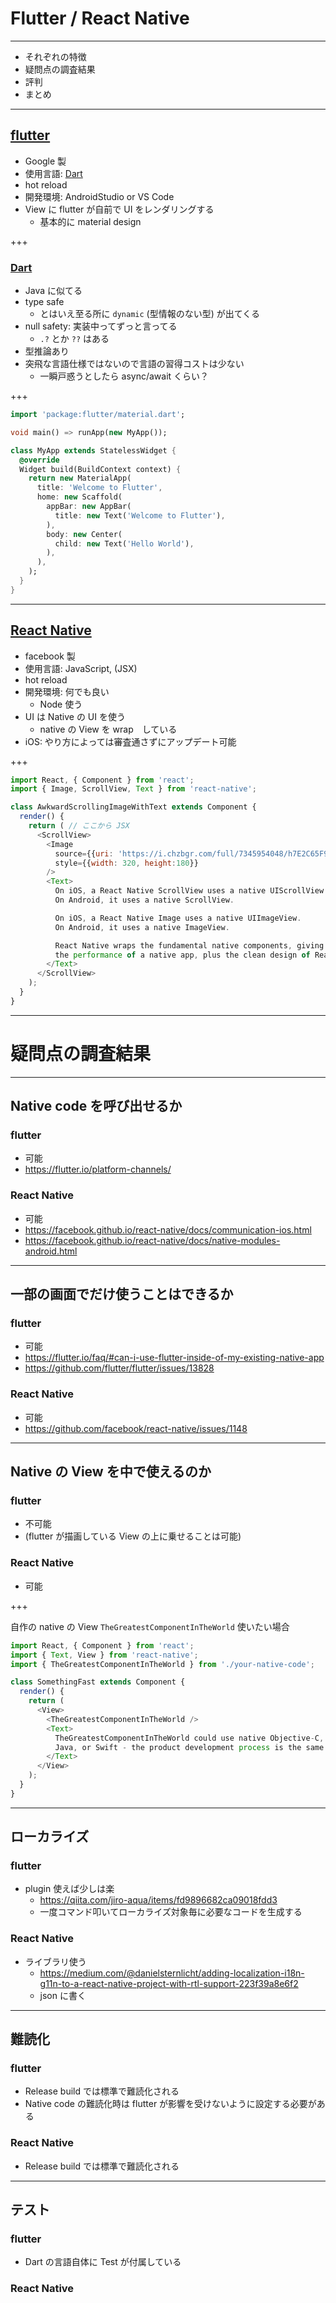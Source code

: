 # Flutter / React Native

---

* それぞれの特徴
* 疑問点の調査結果
* 評判
* まとめ

---

## [flutter](https://flutter.io/)

* Google 製
* 使用言語: [Dart](https://www.dartlang.org/)
* hot reload
* 開発環境: AndroidStudio or VS Code
* View に flutter が自前で UI をレンダリングする
  - 基本的に material design

+++

### [Dart](https://www.dartlang.org/)

* Java に似てる
* type safe
  - とはいえ至る所に `dynamic` (型情報のない型) が出てくる
* null safety: 実装中ってずっと言ってる
  - `.?` とか `??` はある
* 型推論あり
* 突飛な言語仕様ではないので言語の習得コストは少ない
  - 一瞬戸惑うとしたら async/await くらい？

+++

```dart
import 'package:flutter/material.dart';

void main() => runApp(new MyApp());

class MyApp extends StatelessWidget {
  @override
  Widget build(BuildContext context) {
    return new MaterialApp(
      title: 'Welcome to Flutter',
      home: new Scaffold(
        appBar: new AppBar(
          title: new Text('Welcome to Flutter'),
        ),
        body: new Center(
          child: new Text('Hello World'),
        ),
      ),
    );
  }
}
```

---

## [React Native](https://facebook.github.io/react-native/)

* facebook 製
* 使用言語: JavaScript, (JSX)
* hot reload
* 開発環境: 何でも良い
  - Node 使う
* UI は Native の UI を使う
  - native の View を wrap　している
* iOS: やり方によっては審査通さずにアップデート可能
  
+++

```javascript
import React, { Component } from 'react';
import { Image, ScrollView, Text } from 'react-native';

class AwkwardScrollingImageWithText extends Component {
  render() {
    return ( // ここから JSX
      <ScrollView>
        <Image
          source={{uri: 'https://i.chzbgr.com/full/7345954048/h7E2C65F9/'}}
          style={{width: 320, height:180}}
        />
        <Text>
          On iOS, a React Native ScrollView uses a native UIScrollView.
          On Android, it uses a native ScrollView.

          On iOS, a React Native Image uses a native UIImageView.
          On Android, it uses a native ImageView.

          React Native wraps the fundamental native components, giving you
          the performance of a native app, plus the clean design of React.
        </Text>
      </ScrollView>
    );
  }
}
```

---

# 疑問点の調査結果

---

## Native code を呼び出せるか

### flutter
* 可能
* https://flutter.io/platform-channels/

### React Native
* 可能
* https://facebook.github.io/react-native/docs/communication-ios.html
* https://facebook.github.io/react-native/docs/native-modules-android.html

---

## 一部の画面でだけ使うことはできるか

### flutter
* 可能
* https://flutter.io/faq/#can-i-use-flutter-inside-of-my-existing-native-app
* https://github.com/flutter/flutter/issues/13828

### React Native
* 可能
* https://github.com/facebook/react-native/issues/1148

---

## Native の View を中で使えるのか

### flutter
* 不可能
* (flutter が描画している View の上に乗せることは可能)

### React Native
* 可能

+++

自作の native の View `TheGreatestComponentInTheWorld` 使いたい場合

```javascript
import React, { Component } from 'react';
import { Text, View } from 'react-native';
import { TheGreatestComponentInTheWorld } from './your-native-code';

class SomethingFast extends Component {
  render() {
    return (
      <View>
        <TheGreatestComponentInTheWorld />
        <Text>
          TheGreatestComponentInTheWorld could use native Objective-C,
          Java, or Swift - the product development process is the same.
        </Text>
      </View>
    );
  }
}
```

---

## ローカライズ

### flutter
* plugin 使えば少しは楽
  - https://qiita.com/jiro-aqua/items/fd9896682ca09018fdd3
  - 一度コマンド叩いてローカライズ対象毎に必要なコードを生成する

### React Native
* ライブラリ使う
  - https://medium.com/@danielsternlicht/adding-localization-i18n-g11n-to-a-react-native-project-with-rtl-support-223f39a8e6f2
  - json に書く

---

## 難読化

### flutter
* Release build では標準で難読化される
* Native code の難読化時は flutter が影響を受けないように設定する必要がある

### React Native
* Release build では標準で難読化される

---

## テスト

### flutter
* Dart の言語自体に Test が付属している

### React Native

